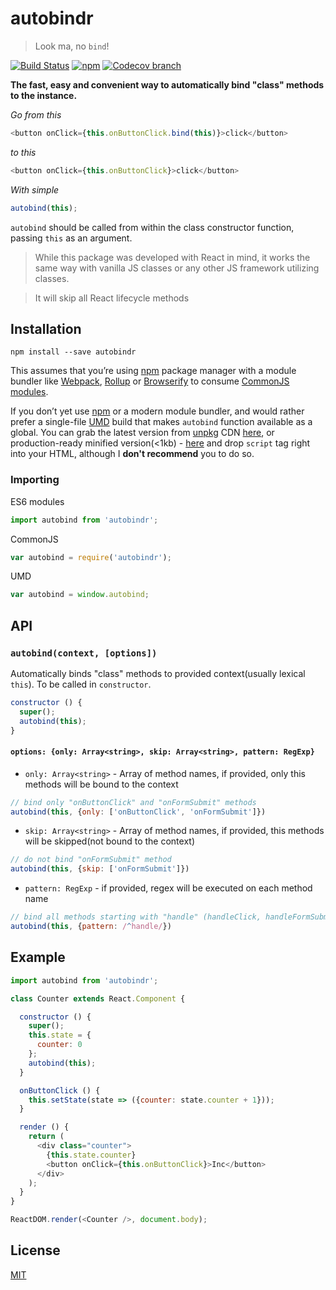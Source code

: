 # autobindr

> Look ma, no `bind`!

[![Build Status](https://travis-ci.org/husa/autobindr.svg?branch=master)](https://travis-ci.org/husa/autobindr)
[![npm](https://img.shields.io/npm/v/autobindr.svg)](https://www.npmjs.com/package/autobindr)
[![Codecov branch](https://img.shields.io/codecov/c/github/husa/autobindr/master.svg)](https://codecov.io/gh/husa/autobindr)

**The fast, easy and convenient way to automatically bind "class" methods to the instance.**

_Go from this_
```javascript
<button onClick={this.onButtonClick.bind(this)}>click</button>
```

_to this_
```javascript
<button onClick={this.onButtonClick}>click</button>

```

_With simple_
```javascript
autobind(this);
```

`autobind` should be called from within the class constructor function, passing `this` as an argument.

> While this package was developed with React in mind, it works the same way with vanilla JS classes or any other JS framework utilizing classes.

> It will skip all React lifecycle methods


## Installation
```
npm install --save autobindr
```
This assumes that you’re using [npm](http://npmjs.com/) package manager with a module bundler like [Webpack](https://webpack.js.org/), [Rollup](https://rollupjs.org/) or [Browserify](http://browserify.org/) to consume [CommonJS modules](http://webpack.github.io/docs/commonjs.html).

If you don’t yet use [npm](http://npmjs.com/) or a modern module bundler, and would rather prefer a single-file [UMD](https://github.com/umdjs/umd) build that makes `autobind` function available as a global. You can grab the latest version from [unpkg](https://unpkg.com) CDN [here](https://unpkg.com/autobindr), or production-ready minified version(<1kb) - [here](https://unpkg.com/autobindr/dist/autobindr.min.js) and drop `script` tag right into your HTML, although I **don't recommend** you to do so.


### Importing
ES6 modules
```javascript
import autobind from 'autobindr';
```

CommonJS
```javascript
var autobind = require('autobindr');
```

UMD
```javascript
var autobind = window.autobind;
```
## API

### `autobind(context, [options])`

Automatically binds "class" methods to provided context(usually lexical `this`). To be called in `constructor`.

```javascript
constructor () {
  super();
  autobind(this);
}
```

#### `options: {only: Array<string>, skip: Array<string>, pattern: RegExp}`
* `only: Array<string>` - Array of method names, if provided, only this methods will be bound to the context
```javascript
// bind only "onButtonClick" and "onFormSubmit" methods
autobind(this, {only: ['onButtonClick', 'onFormSubmit']})
```

* `skip: Array<string>` - Array of method names, if provided, this methods will be skipped(not bound to the context)

```javascript
// do not bind "onFormSubmit" method
autobind(this, {skip: ['onFormSubmit']})
```
* `pattern: RegExp` - if provided, regex will be executed on each method name

```javascript
// bind all methods starting with "handle" (handleClick, handleFormSubmit, handleDelete, etc.)
autobind(this, {pattern: /^handle/})
```

## Example

```javascript
import autobind from 'autobindr';

class Counter extends React.Component {

  constructor () {
    super();
    this.state = {
      counter: 0
    };
    autobind(this);
  }

  onButtonClick () {
    this.setState(state => ({counter: state.counter + 1}));
  }

  render () {
    return (
      <div class="counter">
        {this.state.counter}
        <button onClick={this.onButtonClick}>Inc</button>
      </div>
    );
  }
}

ReactDOM.render(<Counter />, document.body);
```

## License
[MIT](https://github.com/husa/autobindr/blob/master/LICENSE)

